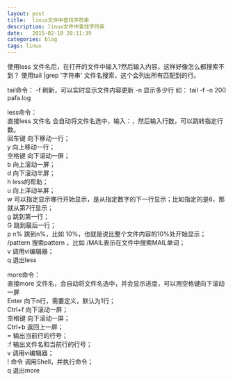 ```yaml
---
layout: post
title:  linux文件中查找字符串
description: linux文件中查找字符串
date:   2015-02-10 20:11:39
categories: blog
tags: linux
---
```

使用less 文件名后，在打开的文件中输入?然后输入内容，这样好像怎么都搜索不到？ 
使用tail |grep '字符串' 文件名搜索，这个会列出所有匹配到的行。  

tail命令：
-f 刷新，可以实时显示文件内容更新
-n 显示多少行
如：
tail -f -n 200 pafa.log

less命令：  
直接less 文件名 会自动将文件名选中，输入：，然后输入行数，可以跳转指定行数。  
回车键 向下移动一行；  
y 向上移动一行；  
空格键 向下滚动一屏；  
b 向上滚动一屏；  
d 向下滚动半屏；  
h less的帮助；  
u 向上洋动半屏；  
w 可以指定显示哪行开始显示，是从指定数字的下一行显示；比如指定的是6，那就从第7行显示；  
g 跳到第一行；  
G 跳到最后一行；  
p n% 跳到n%，比如 10%，也就是说比整个文件内容的10%处开始显示；  
/pattern 搜索pattern ，比如 /MAIL表示在文件中搜索MAIL单词；  
v 调用vi编辑器；  
q 退出less
  
more命令：  
直接more 文件名，会自动将文件名选中，并会显示进度，可以用空格键向下滚动一屏  
Enter 向下n行，需要定义，默认为1行；  
Ctrl+f 向下滚动一屏；  
空格键 向下滚动一屏；  
Ctrl+b 返回上一屏；  
= 输出当前行的行号；  
:f 输出文件名和当前行的行号；  
v 调用vi编辑器；  
! 命令 调用Shell，并执行命令；  
q 退出more  